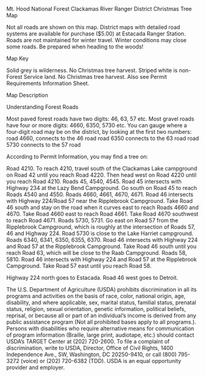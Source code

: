 Mt. Hood National Forest
Clackamas River Ranger District Christmas Tree Map


Not all roads are shown on this map. 
District maps with detailed road systems are available for purchase ($5.00) at Estacada Ranger Station.
Roads are not maintained for winter travel. 
Winter conditions may close some roads. 
Be prepared when heading to the woods!


Map Key


Solid grey is wilderness. No Christmas tree harvest.
Striped white is non-Forest Service land. No Christmas tree harvest.
Also see Permit Requirements Information Sheet.


Map Description


Understanding Forest Roads


Most paved forest roads have two digits: 46, 63, 57 etc.
Most gravel roads have four or more digits: 4660, 6350, 5730 etc.
You can gauge where a four-digit road may be on the district, by looking at the first two numbers: 
road 4660, connects to the 46 road
road 6350 connects to the 63 road
road 5730 connects to the 57 road


According to Permit Information, you may find a tree on:


Road 4210. To reach 4210, travel south of the Clackamas Lake campground on Road 42 until you reach Road 4220. Then head west on Road 4220 until you reach Road 4210. 
Roads 45, 4540, 4545. Road 45 intersects with Highway 234 at the Lazy Bend Campground. Go south on Road 45 to reach Roads 4540 and 4550.
Roads 4660, 4661, 4670, 4671. Road 46 intersects with Highway 224/Road 57 near the Ripplebrook Campground. Take Road 46 south and stay on the road when it curves east to reach Roads 4660 and 4670. Take Road 4660 east to reach Road 4661. Take Road 4670 southwest to reach Road 4671.
Roads 5730, 5731. Go east on Road 57 from the Ripplebrook Campground, which is roughly at the intersection of Roads 57, 46 and Highway 224. Road 5730 is close to the Lake Harriet campground.
Roads 6340, 6341, 6350, 6355, 6370. Road 46 intersects with Highway 224 and Road 57 at the Ripplebrook Campground. Take Road 46 south until you reach Road 63, which will be close to the Raab Campground. 
Roads 58, 5810. Road 46 intersects with Highway 224 and Road 57 at the Ripplebrook Campground. Take Road 57 east until you reach Road 58.




Highway 224 north goes to Estacada. Road 46 west goes to Detroit.




The U.S. Department of Agriculture (USDA) prohibits discrimination in all its programs and activities on the basis of race, color, national origin, age, disability, and where applicable, sex, marital status, familial status, prenatal status, religion, sexual orientation, genetic information, political beliefs, reprisal, or because all or part of an individual’s income is derived from any public assistance program (Not all prohibited bases apply to all programs.). Persons with disabilities who require alternative means for communication of program information (Braille, large print, audiotape, etc.) should contact USDA’s TARGET Center at (202) 720-2600.  To file a
complaint of discrimination, write to USDA, Director, Office of Civil Rights, 1400 Independence Ave., SW, Washington, DC 20250-9410, or call (800) 795-3272 (voice) or (202) 720-6382 (TDD). USDA is an equal opportunity provider and employer.